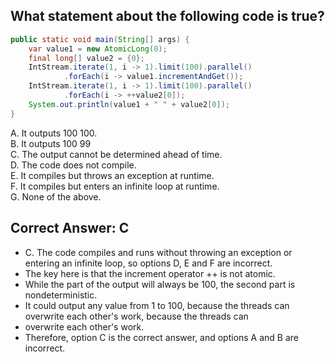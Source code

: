 ## What statement about the following code is true?

```java
public static void main(String[] args) {
    var value1 = new AtomicLong(0);
    final long[] value2 = {0};
    IntStream.iterate(1, i -> 1).limit(100).parallel()
            .forEach(i -> value1.incrementAndGet());
    IntStream.iterate(1, i -> 1).limit(100).parallel()
            .forEach(i -> ++value2[0]);
    System.out.println(value1 + " " + value2[0]);
}
```

A. It outputs 100 100. <br>
B. It outputs 100 99 <br>
C. The output cannot be determined ahead of time. <br>
D. The code does not compile. <br>
E. It compiles but throws an exception at runtime. <br>
F. It compiles but enters an infinite loop at runtime. <br>
G. None of the above. <br>


## Correct Answer: C

- C. The code compiles and runs without throwing an exception or entering an infinite loop, so options D, E and F are incorrect.
- The key here is that the increment operator ++ is not atomic.
- While the part of the output will always be 100, the second part is nondeterministic.
- It could output any value from 1 to 100, because the threads can overwrite each other's work, because the threads can
- overwrite each other's work.
- Therefore, option C is the correct answer, and options A and B are incorrect.